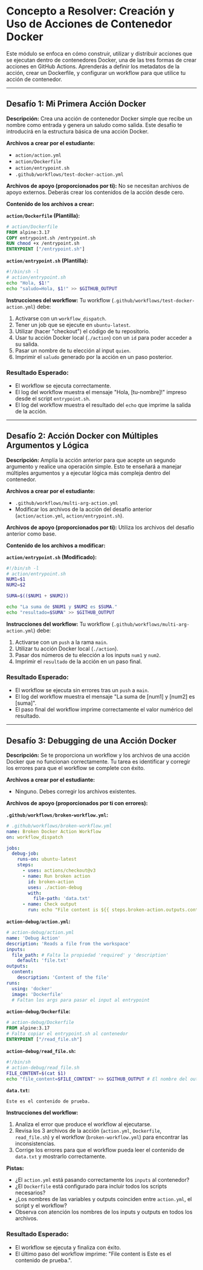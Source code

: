 # Concepto a Resolver: Creación y Uso de Acciones de Contenedor Docker
Este módulo se enfoca en cómo construir, utilizar y distribuir acciones que se ejecutan dentro de contenedores Docker, una de las tres formas de crear acciones en GitHub Actions. Aprenderás a definir los metadatos de la acción, crear un Dockerfile, y configurar un workflow para que utilice tu acción de contenedor.

---

## Desafío 1: Mi Primera Acción Docker
**Descripción:** Crea una acción de contenedor Docker simple que recibe un nombre como entrada y genera un saludo como salida. Este desafío te introducirá en la estructura básica de una acción Docker.

**Archivos a crear por el estudiante:**
- `action/action.yml`
- `action/Dockerfile`
- `action/entrypoint.sh`
- `.github/workflows/test-docker-action.yml`

**Archivos de apoyo (proporcionados por ti):**
No se necesitan archivos de apoyo externos. Deberás crear los contenidos de la acción desde cero.

**Contenido de los archivos a crear:**

**`action/Dockerfile` (Plantilla):**
```dockerfile
# action/Dockerfile
FROM alpine:3.17
COPY entrypoint.sh /entrypoint.sh
RUN chmod +x /entrypoint.sh
ENTRYPOINT ["/entrypoint.sh"]
```

**`action/entrypoint.sh` (Plantilla):**
```bash
#!/bin/sh -l
# action/entrypoint.sh
echo "Hola, $1!"
echo "saludo=Hola, $1!" >> $GITHUB_OUTPUT
```

**Instrucciones del workflow:**
Tu workflow (`.github/workflows/test-docker-action.yml`) debe:
1.  Activarse con un `workflow_dispatch`.
2.  Tener un job que se ejecute en `ubuntu-latest`.
3.  Utilizar (hacer "checkout") el código de tu repositorio.
4.  Usar tu acción Docker local (`./action`) con un `id` para poder acceder a su salida.
5.  Pasar un nombre de tu elección al input `quien`.
6.  Imprimir el `saludo` generado por la acción en un paso posterior.

### Resultado Esperado:
- El workflow se ejecuta correctamente.
- El log del workflow muestra el mensaje "Hola, [tu-nombre]!" impreso desde el script `entrypoint.sh`.
- El log del workflow muestra el resultado del `echo` que imprime la salida de la acción.

---

## Desafío 2: Acción Docker con Múltiples Argumentos y Lógica
**Descripción:** Amplía la acción anterior para que acepte un segundo argumento y realice una operación simple. Esto te enseñará a manejar múltiples argumentos y a ejecutar lógica más compleja dentro del contenedor.

**Archivos a crear por el estudiante:**
- `.github/workflows/multi-arg-action.yml`
- Modificar los archivos de la acción del desafío anterior (`action/action.yml`, `action/entrypoint.sh`).

**Archivos de apoyo (proporcionados por ti):**
Utiliza los archivos del desafío anterior como base.

**Contenido de los archivos a modificar:**

**`action/entrypoint.sh` (Modificado):**
```bash
#!/bin/sh -l
# action/entrypoint.sh
NUM1=$1
NUM2=$2

SUMA=$(($NUM1 + $NUM2))

echo "La suma de $NUM1 y $NUM2 es $SUMA."
echo "resultado=$SUMA" >> $GITHUB_OUTPUT
```

**Instrucciones del workflow:**
Tu workflow (`.github/workflows/multi-arg-action.yml`) debe:
1.  Activarse con un `push` a la rama `main`.
2.  Utilizar tu acción Docker local (`./action`).
3.  Pasar dos números de tu elección a los inputs `num1` y `num2`.
4.  Imprimir el `resultado` de la acción en un paso final.

### Resultado Esperado:
- El workflow se ejecuta sin errores tras un `push` a `main`.
- El log del workflow muestra el mensaje "La suma de [num1] y [num2] es [suma]".
- El paso final del workflow imprime correctamente el valor numérico del resultado.

---

## Desafío 3: Debugging de una Acción Docker
**Descripción:** Se te proporciona un workflow y los archivos de una acción Docker que no funcionan correctamente. Tu tarea es identificar y corregir los errores para que el workflow se complete con éxito.

**Archivos a crear por el estudiante:**
- Ninguno. Debes corregir los archivos existentes.

**Archivos de apoyo (proporcionados por ti con errores):**

**`.github/workflows/broken-workflow.yml`:**
```yaml
# .github/workflows/broken-workflow.yml
name: Broken Docker Action Workflow
on: workflow_dispatch

jobs:
  debug-job:
    runs-on: ubuntu-latest
    steps:
      - uses: actions/checkout@v3
      - name: Run broken action
        id: broken-action
        uses: ./action-debug
        with:
          file-path: 'data.txt'
      - name: Check output
        run: echo "File content is ${{ steps.broken-action.outputs.content }}"
```

**`action-debug/action.yml`:**
```yaml
# action-debug/action.yml
name: 'Debug Action'
description: 'Reads a file from the workspace'
inputs:
  file_path: # Falta la propiedad 'required' y 'description'
    default: 'file.txt'
outputs:
  content:
    description: 'Content of the file'
runs:
  using: 'docker'
  image: 'Dockerfile'
  # Faltan los args para pasar el input al entrypoint
```

**`action-debug/Dockerfile`:**
```dockerfile
# action-debug/Dockerfile
FROM alpine:3.17
# Falta copiar el entrypoint.sh al contenedor
ENTRYPOINT ["/read_file.sh"]
```

**`action-debug/read_file.sh`:**
```bash
#!/bin/sh
# action-debug/read_file.sh
FILE_CONTENT=$(cat $1)
echo "file_content=$FILE_CONTENT" >> $GITHUB_OUTPUT # El nombre del output no coincide con action.yml
```

**`data.txt`:**
```
Este es el contenido de prueba.
```

**Instrucciones del workflow:**
1.  Analiza el error que produce el workflow al ejecutarse.
2.  Revisa los 3 archivos de la acción (`action.yml`, `Dockerfile`, `read_file.sh`) y el workflow (`broken-workflow.yml`) para encontrar las inconsistencias.
3.  Corrige los errores para que el workflow pueda leer el contenido de `data.txt` y mostrarlo correctamente.

**Pistas:**
- ¿El `action.yml` está pasando correctamente los `inputs` al contenedor?
- ¿El `Dockerfile` está configurado para incluir todos los scripts necesarios?
- ¿Los nombres de las variables y outputs coinciden entre `action.yml`, el script y el workflow?
- Observa con atención los nombres de los inputs y outputs en todos los archivos.

### Resultado Esperado:
- El workflow se ejecuta y finaliza con éxito.
- El último paso del workflow imprime: "File content is Este es el contenido de prueba.".
